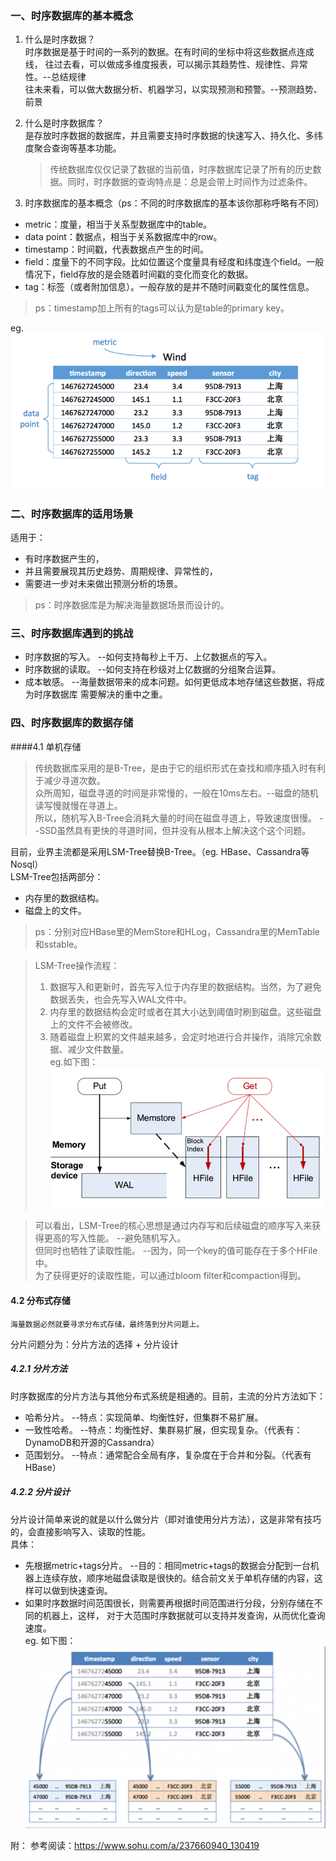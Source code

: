 ### 一、时序数据库的基本概念
1. 什么是时序数据？  
    时序数据是基于时间的一系列的数据。在有时间的坐标中将这些数据点连成线，
   往过去看，可以做成多维度报表，可以揭示其趋势性、规律性、异常性。--总结规律  
   往未来看，可以做大数据分析、机器学习，以实现预测和预警。--预测趋势、前景  
   
2. 什么是时序数据库？  
    是存放时序数据的数据库，并且需要支持时序数据的快速写入、持久化、多纬度聚合查询等基本功能。  
   > 传统数据库仅仅记录了数据的当前值，时序数据库记录了所有的历史数据。同时，时序数据的查询特点是：总是会带上时间作为过滤条件。
   
3. 时序数据库的基本概念（ps：不同的时序数据库的基本该你那称呼略有不同）  
- metric：度量，相当于关系型数据库中的table。  
- data point：数据点，相当于关系数据库中的row。  
- timestamp：时间戳，代表数据点产生的时间。  
- field：度量下的不同字段。比如位置这个度量具有经度和纬度连个field。一般情况下，field存放的是会随着时间戳的变化而变化的数据。  
- tag：标签（或者附加信息）。一般存放的是并不随时间戳变化的属性信息。  
> ps：timestamp加上所有的tags可以认为是table的primary key。  

eg.
![img.png](images/时序数据库基本概念图.png)  

### 二、时序数据库的适用场景  
适用于：
- 有时序数据产生的，   
- 并且需要展现其历史趋势、周期规律、异常性的，  
- 需要进一步对未来做出预测分析的场景。  
> ps：时序数据库是为解决海量数据场景而设计的。  

### 三、时序数据库遇到的挑战  
- 时序数据的写入。  --如何支持每秒上千万、上亿数据点的写入。  
- 时序数据的读取。  --如何支持在秒级对上亿数据的分组聚合运算。  
- 成本敏感。 --海量数据带来的成本问题。如何更低成本地存储这些数据，将成为时序数据库
需要解决的重中之重。  
  
### 四、时序数据库的数据存储  
####4.1 单机存储  
> 传统数据库采用的是B-Tree，是由于它的组织形式在查找和顺序插入时有利于减少寻道次数。  
> 众所周知，磁盘寻道的时间是非常慢的，一般在10ms左右。--磁盘的随机读写慢就慢在寻道上。  
> 所以，随机写入B-Tree会消耗大量的时间在磁盘寻道上，导致速度很慢。   --SSD虽然具有更快的寻道时间，但并没有从根本上解决这个这个问题。  

目前，业界主流都是采用LSM-Tree替换B-Tree。（eg. HBase、Cassandra等Nosql）  
LSM-Tree包括两部分：  
- 内存里的数据结构。  
- 磁盘上的文件。  
> ps：分别对应HBase里的MemStore和HLog，Cassandra里的MemTable和sstable。  

> LSM-Tree操作流程：
> 1. 数据写入和更新时，首先写入位于内存里的数据结构。当然，为了避免数据丢失，也会先写入WAL文件中。  
> 2. 内存里的数据结构会定时或者在其大小达到阈值时刷到磁盘。这些磁盘上的文件不会被修改。  
> 3. 随着磁盘上积累的文件越来越多，会定时地进行合并操作，消除冗余数据、减少文件数量。  
> eg.如下图：
   ![img.png](images/Hbase%20LSM%20tree结构.png)

> 可以看出，LSM-Tree的核心思想是通过内存写和后续磁盘的顺序写入来获得更高的写入性能。 --避免随机写入。  
> 但同时也牺牲了读取性能。  --因为，同一个key的值可能存在于多个HFile中。  
> 为了获得更好的读取性能，可以通过bloom filter和compaction得到。

#### 4.2 分布式存储  
    海量数据必然就要寻求分布式存储，最终落到分片问题上。  
   分片问题分为：分片方法的选择 + 分片设计
  
##### 4.2.1 分片方法  
时序数据库的分片方法与其他分布式系统是相通的。目前，主流的分片方法如下：  
- 哈希分片。 --特点：实现简单、均衡性好，但集群不易扩展。  
- 一致性哈希。    --特点：均衡性好、集群易扩展，但实现复杂。（代表有：DynamoDB和开源的Cassandra）  
- 范围划分。 --特点：通常配合全局有序，复杂度在于合并和分裂。（代表有HBase）  

##### 4.2.2 分片设计  
分片设计简单来说的就是以什么做分片（即对谁使用分片方法），这是非常有技巧的，会直接影响写入、读取的性能。  
具体：
- 先根据metric+tags分片。  --目的：相同metric+tags的数据会分配到一台机器上连续存放，顺序地磁盘读取是很快的。结合前文关于单机存储的内容，这样可以做到快速查询。  
- 如果时序数据时间范围很长，则需要再根据时间范围进行分段，分别存储在不同的机器上，这样，
对于大范围时序数据就可以支持并发查询，从而优化查询速度。  
  eg. 如下图：
  ![img.png](./images/时序数据分片说明.png)


   
  

























附：
参考阅读：https://www.sohu.com/a/237660940_130419  
